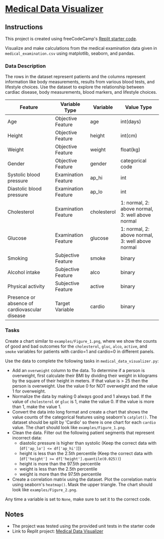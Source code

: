 # [Medical Data Visualizer](https://www.freecodecamp.org/learn/data-analysis-with-python/data-analysis-with-python-projects/medical-data-visualizer)

## Instructions
This project is created using freeCodeCamp's [Replit starter code](https://replit.com/github/freeCodeCamp/boilerplate-medical-data-visualizer).

Visualize and make calculations from the medical examination data given in `medical_examination.csv` using matplotlib, seaborn, and pandas. 

### Data Description
The rows in the dataset represent patients and the columns represent information like body measurements, results from various blood tests, and lifestyle choices. Use the dataset to explore the relationship between cardiac disease, body measurements, blood markers, and lifestyle choices.

| Feature                                       | Variable Type       | Variable    | Value Type                                       |
| --------------------------------------------- | ------------------- | ----------- | ------------------------------------------------ |
| Age                                           | Objective Feature   | age         | int(days)                                        | 
| Height                                        | Objective Feature   | height      | int(cm)                                          |
| Weight                                        | Objective Feature   | weight      | float(kg)                                        |
| Gender                                        | Objective Feature   | gender      | categorical code                                 |
| Systolic blood pressure                       | Examination Feature | ap_hi       | int                                              |
| Diastolic blood pressure                      | Examination Feature | ap_lo       | int                                              |
| Cholesterol                                   | Examination Feature | cholesterol | 1: normal, 2: above normal, 3: well above normal |
| Glucose                                       | Examination Feature | glucose     | 1: normal, 2: above normal, 3: well above normal |
| Smoking                                       | Subjective Feature  | smoke       | binary                                           |
| Alcohol intake                                | Subjective Feature  | alco        | binary                                           |
| Physical activity                             | Subjective Feature  | active      | binary                                           |
| Presence or absence of cardiovascular disease | Target Variable     | cardio      | binary                                           |

### Tasks
Create a chart similar to `examples/Figure_1.png`, where we show the counts of good and bad outcomes for the `cholesterol`, `gluc`, `alco`, `active`, and `smoke` variables for patients with cardio=1 and cardio=0 in different panels.

Use the data to complete the following tasks in `medical_data_visualizer.py`:
- Add an `overweight` column to the data. To determine if a person is overweight, first calculate their BMI by dividing their weight in kilograms by the square of their height in meters. If that value is > 25 then the person is overweight. Use the value 0 for NOT overweight and the value 1 for overweight.
- Normalize the data by making 0 always good and 1 always bad. If the value of `cholesterol` or `gluc` is 1, make the value 0. If the value is more than 1, make the value 1.
- Convert the data into long format and create a chart that shows the value counts of the categorical features using seaborn's `catplot()`. The dataset should be split by 'Cardio' so there is one chart for each `cardio` value. The chart should look like `examples/Figure_1.png`.
- Clean the data. Filter out the following patient segments that represent incorrect data:
  - diastolic pressure is higher than systolic (Keep the correct data with (`df['ap_lo'] <= df['ap_hi']`))
  - height is less than the 2.5th percentile (Keep the correct data with (`df['height'] >= df['height'].quantile(0.025))`)
  - height is more than the 97.5th percentile
  - weight is less than the 2.5th percentile
  - weight is more than the 97.5th percentile
- Create a correlation matrix using the dataset. Plot the correlation matrix using seaborn's `heatmap()`. Mask the upper triangle. The chart should look like `examples/Figure_2.png`.

Any time a variable is set to `None`, make sure to set it to the correct code.

## Notes
- The project was tested using the provided unit tests in the starter code
- Link to Replit project: [Medical Data Visualizer](https://replit.com/@ajchen97/medical-data-visualizer)
